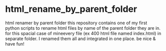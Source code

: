 # html_rename_by_parent_folder
html renamer by parent folder
this repository contains one of my first python scripts to rename html files by name of the parent folder they are in.
for this spacial case of mineevery file (ex 400 html file named index.html) in separate folder.
I renamed them all and integrated in one place.
be nice & have fun!
